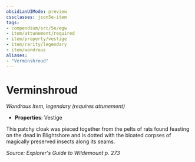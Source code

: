 ```yaml
---
obsidianUIMode: preview
cssclasses: json5e-item
tags:
- compendium/src/5e/egw
- item/attunement/required
- item/property/vestige
- item/rarity/legendary
- item/wondrous
aliases: 
- "Verminshroud"
---
```

# Verminshroud
*Wondrous Item, legendary (requires attunement)*  

- **Properties**: Vestige

This patchy cloak was pieced together from the pelts of rats found feasting on the dead in Blightshore and is dotted with the bloated corpses of magically preserved insects along its seams.

*Source: Explorer's Guide to Wildemount p. 273*